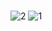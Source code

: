 #
![2](https://github.com/defendx/game-Buckshot-Roulette-Bullet-Record/assets/47073484/4840ea81-4c81-45f2-b375-f7845497584e)
![1](https://github.com/defendx/game-Buckshot-Roulette-Bullet-Record/assets/47073484/21836e4e-f5b4-46c9-9918-fdf209d3ca3d)
